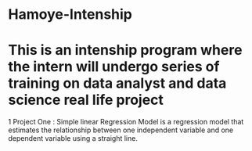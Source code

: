 # Hamoye-Intenship
# This is an intenship program where the intern will undergo series of training on data analyst and data science real life project
1 Project One : Simple linear Regression Model is a regression model that estimates the relationship between one independent variable and one dependent variable using a straight line.
